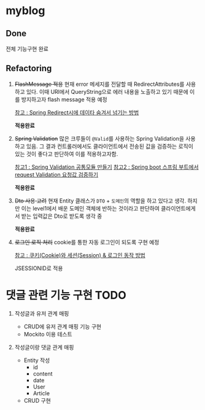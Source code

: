 # myblog

## Done

전체 기능구현 완료

## Refactoring

1. ~~FlashMessage 적용~~
    현재 error 메세지를 전달할 때 RedirectAttributes를 사용하고 있다. 이때 URI에서 QueryString으로 에러 내용을 노출하고
    있기 때문에 이를 방지하고자 flash message 적용 예정
    
    [참고 : Spring Redirect시에 데이타 숨겨서 넘기는 방법](http://www.coolio.so/spring-redirect%EC%8B%9C%EC%97%90-%EB%8D%B0%EC%9D%B4%ED%83%80-%EC%88%A8%EA%B2%A8%EC%84%9C-%EB%84%98%EA%B8%B0%EB%8A%94-%EB%B0%A9%EB%B2%95/)
    
   **적용완료**
   
2. ~~Spring Validation~~
    많은 크루들이 `@Valid`를 사용하는 Spring Validation을 사용하고 있음.
    그 결과 컨트롤러에서도 클라이언트에서 전송된 값을 검증하는 로직이 있는 것이 좋다고 판단하여 이를 적용하고자함.
    
    [참고1 : Spring Validation 공통모듈 만들기](https://jojoldu.tistory.com/129)
    [참고2 : Spring boot 스프링 부트에서 request Validation 요청값 검증하기](https://velog.io/@junwoo4690/Spring-boot-%EC%8A%A4%ED%94%84%EB%A7%81-%EB%B6%80%ED%8A%B8%EC%97%90%EC%84%9C-request-Validation-%EC%9A%94%EC%B2%AD%EA%B0%92-%EA%B2%80%EC%A6%9D%ED%95%98%EA%B8%B0)
    
    **적용완료**
    
3. ~~Dto 사용 고려~~
    현재 Entity 클래스가 `DTO` + `도메인`의 역할을 하고 있다고 생각.
    하지만 이는 level1에서 배운 도메인 객체에 반하는 것이라고 판단하여 클라이언트에게서 받는 입력값은 Dto로 받도록 생각 중
    
    **적용완료**

4. ~~로그인 로직 처리~~
    cookie를 통한 자동 로그인이 되도록 구현 예정
    
    [참고 : 쿠키(Cookie)와 세션(Session) & 로그인 동작 방법](https://cjh5414.github.io/cookie-and-session/)
    
    JSESSIONID로 적용
    
# 댓글 관련 기능 구현 TODO

1. 작성글과 유저 관계 매핑

    - CRUD에 유저 관계 매핑 기능 구현
    - Mockito 이용 테스트

2. 작성글이랑 댓글 관계 매핑
    
    - Entity 작성
        - id
        - content
        - date
        - User
        - Article
    - CRUD 구현
    
    